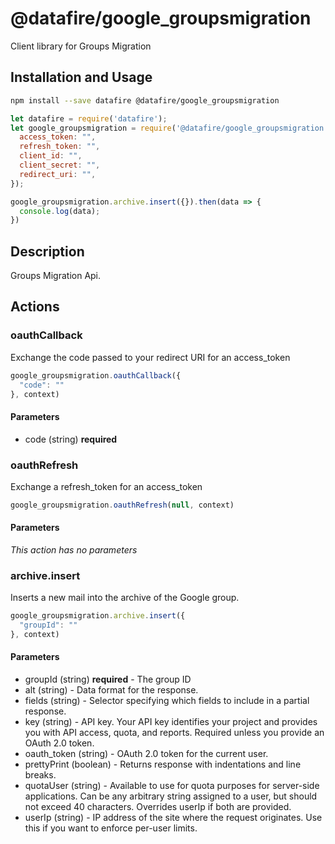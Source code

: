 # @datafire/google_groupsmigration

Client library for Groups Migration

## Installation and Usage
```bash
npm install --save datafire @datafire/google_groupsmigration
```

```js
let datafire = require('datafire');
let google_groupsmigration = require('@datafire/google_groupsmigration').create({
  access_token: "",
  refresh_token: "",
  client_id: "",
  client_secret: "",
  redirect_uri: "",
});

google_groupsmigration.archive.insert({}).then(data => {
  console.log(data);
})
```

## Description
Groups Migration Api.

## Actions
### oauthCallback
Exchange the code passed to your redirect URI for an access_token


```js
google_groupsmigration.oauthCallback({
  "code": ""
}, context)
```

#### Parameters
* code (string) **required**

### oauthRefresh
Exchange a refresh_token for an access_token


```js
google_groupsmigration.oauthRefresh(null, context)
```

#### Parameters
*This action has no parameters*

### archive.insert
Inserts a new mail into the archive of the Google group.


```js
google_groupsmigration.archive.insert({
  "groupId": ""
}, context)
```

#### Parameters
* groupId (string) **required** - The group ID
* alt (string) - Data format for the response.
* fields (string) - Selector specifying which fields to include in a partial response.
* key (string) - API key. Your API key identifies your project and provides you with API access, quota, and reports. Required unless you provide an OAuth 2.0 token.
* oauth_token (string) - OAuth 2.0 token for the current user.
* prettyPrint (boolean) - Returns response with indentations and line breaks.
* quotaUser (string) - Available to use for quota purposes for server-side applications. Can be any arbitrary string assigned to a user, but should not exceed 40 characters. Overrides userIp if both are provided.
* userIp (string) - IP address of the site where the request originates. Use this if you want to enforce per-user limits.

